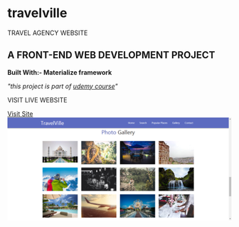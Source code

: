 # travelville
TRAVEL AGENCY WEBSITE 
<h2>A FRONT-END WEB DEVELOPMENT PROJECT</h2>
<p><b>Built With:- Materialize framework</b></p>
<p><i>"this project is part of <a href="https://www.udemy.com/materialize-css-from-scratch-with-5-projects/"> udemy course</a>"</i></p>
<p>VISIT LIVE WEBSITE</p>
<a href="https://kunalbagnial.github.io/travelville/" target="_blank">Visit Site</a>

<img src="screenshot.png" alt="live website"/>
